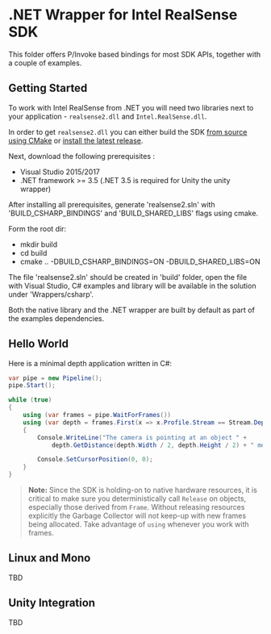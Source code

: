 # .NET Wrapper for Intel RealSense SDK

This folder offers P/Invoke based bindings for most SDK APIs, together with a couple of examples.

## Getting Started

To work with Intel RealSense from .NET you will need two libraries next to your application - `realsense2.dll` and `Intel.RealSense.dll`. 

In order to get `realsense2.dll` you can either build the SDK [from source using CMake](https://github.com/IntelRealSense/librealsense/blob/master/doc/installation_windows.md) or [install the latest release](https://github.com/IntelRealSense/librealsense/blob/master/doc/distribution_windows.md).

Next, download the following prerequisites :

* Visual Studio 2015/2017
* .NET framework >= 3.5 (.NET 3.5 is required for Unity the unity wrapper)


After installing all prerequisites, generate 'realsense2.sln' with 'BUILD_CSHARP_BINDINGS' and 'BUILD_SHARED_LIBS' flags using cmake.

Form the root dir:
- mkdir build
- cd build
- cmake .. -DBUILD_CSHARP_BINDINGS=ON -DBUILD_SHARED_LIBS=ON

The file 'realsense2.sln' should be created in 'build' folder, open the file with Visual Studio, C# examples and library will be available in the solution under 'Wrappers/csharp'.

Both the native library and the .NET wrapper are built by default as part of the examples dependencies.

## Hello World

Here is a minimal depth application written in C#: 

```cs
var pipe = new Pipeline();
pipe.Start();

while (true)
{
    using (var frames = pipe.WaitForFrames())
    using (var depth = frames.First(x => x.Profile.Stream == Stream.Depth) as DepthFrame)
    {
        Console.WriteLine("The camera is pointing at an object " +
            depth.GetDistance(depth.Width / 2, depth.Height / 2) + " meters away\t");

        Console.SetCursorPosition(0, 0);
    }
}
```

> **Note:** Since the SDK is holding-on to native hardware resources, it is critical to make sure you deterministically call `Release` on objects, especially those derived from `Frame`. Without releasing resources explicitly the Garbage Collector will not keep-up with new frames being allocated. Take advantage of `using` whenever you work with frames. 

## Linux and Mono

TBD

## Unity Integration 

TBD
